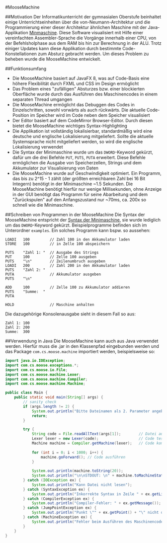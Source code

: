 #MooseMachine

##Motivation
Der Informatikunterricht der gymnasialen Oberstufe beinhaltet einige Unterrichtseinheiten über die von-Neumann-Architektur und die Programmierung einer dieser Architektur ähnlichen Maschine mit der Java-Applikation [Minmaschine](http://schule.awiedemann.de/minimaschine.html). Diese Software visualisiert mit Hilfe einer vereinfachten Assembler-Sprache die Vorgänge innerhalb einer CPU, von der Befehlsholphase aus dem RAM bis hin zur Berechnung in der ALU. Trotz einiger Updates kann diese Applikation durch bestimmte Code-Konstellationen zum Absturz gebracht werden. Um dieses Problem zu beheben wurde die MooseMachine entwickelt. 

##Funktionsumfang
- Die MooseMachine basiert auf JavaFX 8, was auf Code-Basis eine höhere Flexibilität durch FXML und CSS im Design ermöglicht
- Das Problem eines "zufälligen" Absturzes bzw. einer blockierten Oberfläche wurde durch das Ausführen des Maschinencodes in einem separaten Thread umgangen
- Die MooseMachine ermöglicht das Debuggen des Codes in Einzelschritten, sowohl vorwärts als auch rückwärts. Die aktuelle Code-Position im Speicher wird im Code neben dem Speicher visualisiert
- Der Editor basiert auf dem CodeMirror Browser-Editor. Durch diesen bietet die MooseMachine wichtiges Syntax-Highlighting
- Die Applikation ist vollständig lokalisierbar, standardmäßig wird eine deutsche und englische Lokalisierung mitgeliefert. Sollte die aktuelle Systemsprache nicht mitgeliefert werden, so wird die englische Lokalisierung verwendet
- Die Syntax der Minimaschine wurde um das `DWORD`-Keyword gekürzt, dafür um die drei Befehle `PUT`, `PUTS`, `PUTA` erweitert. Diese Befehle ermöglichen die Ausgabe von Speicherzellen, Strings und dem Akkumulator zur Visualisierung von Daten
- Die MooseMachine wurde auf Geschwindigkeit optimiert. Ein Programm, das bis zu 2^15 - 1 zählt (der größten erreichbaren Zahl bei 16 Bit Integern) benötigt in der Minimaschine ~1.5 Sekunden. Die MooseMachine benötigt hierfür nur wenige Millisekunden, ohne Anzeige in der GUI benötigt das Programm für seine Abarbeitung und dem "Zurückspulen" auf den Anfangszustand nur ~70ms, ca. 200x so schnell wie die Minimaschine. 


##Schreiben von Programmen in der MooseMachine
Die Syntax der MooseMachine entspricht der [Syntax der Minimaschine](http://schule.awiedemann.de/manualmini/index.html), sie wurde lediglich um das `DWORD`-Keyword gekürzt. Beispielprogramme befinden sich im Unterordner `examples`. Ein solches Programm kann bspw. so aussehen: 

```
LOADI 	100 		// Zahl 100 in den Akkumulator laden
STORE 	100			// in Zelle 100 abspeichern

PUTS	"Zahl 1: "	// Ausgabe des Strings
PUT		100			// Zelle 100 ausgeben
PUTS	"\n"		// Zeilenumbruch ausgeben
LOADI 	200			// Zahl 200 in den Akkumulator laden
PUTS	"Zahl 2: "	
PUTA				// Akkumulator ausgeben
PUTS	"\n"

ADD		100			// Zelle 100 zu Akkumulator addieren
PUTS	"Summe:  "		
PUTA

HOLD				// Maschine anhalten
```
Die dazugehörige Konsolenausgabe sieht in diesem Fall so aus: 
```
Zahl 1: 100
Zahl 2: 200
Summe:  300
```

##Verwendung in Java
Die MooseMachine kann auch aus Java verwendet werden. Hierfür muss die .jar in den Klassenpfad eingebunden werden und das Package `com.cs.moose.machine` importiert werden, beispielsweise so: 

```java
import java.io.IOException;
import com.cs.moose.exceptions.*;
import com.cs.moose.io.File;
import com.cs.moose.machine.Lexer;
import com.cs.moose.machine.Compiler;
import com.cs.moose.machine.Machine;

public class Main {
    public static void main(String[] args) {
        // sanity check
        if (args.length != 2) {
            System.out.println("Bitte Dateinamen als 2. Parameter angeben");
            return;
        }

        try {
	        String code = File.readAllText(args[1]);        // Datei aus Aufrufparameter
	        Lexer lexer = new Lexer(code);                  // Code testen
	        Machine machine = Compiler.getMachine(lexer);   // Code kompilieren
	
	        for (int i = 0; i < 1000; i++) {
	            machine.goForward(); // Code ausführen
	        }
	        
	        System.out.println(machine.toString(20));                                    // die ersten 200 Speicherzellen ausgeben
	        System.out.println("\n\nSTDOUT: \n" + machine.toMachineState().getStdout()); // den Standard-Output ausgeben
        } catch (IOException ex) {
            System.out.println("Kann Datei nicht lesen");
        } catch (SyntaxException ex) {
            System.out.println("Inkorrekte Syntax in Zeile " + ex.getLine());
        } catch (CompilerException ex) {
            System.out.println("Compiler-Fehler: " + ex.getMessage());
        } catch (JumpPointException ex) {
            System.out.println("Punkt \"" + ex.getPoint() + "\" nicht definiert");
        } catch (MachineException ex) {
            System.out.println("Fehler beim Ausführen des Maschinencodes: " + ex.getMessage());
        }
    }
}
```



